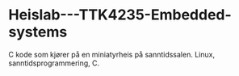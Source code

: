 # Heislab---TTK4235-Embedded-systems
C kode som kjører på en miniatyrheis på sanntidssalen. Linux, sanntidsprogrammering, C.
